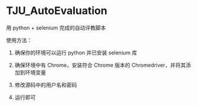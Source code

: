 # TJU_AutoEvaluation

用 python + selenium 完成的自动评教脚本

使用方法：

1. 确保你的环境可以运行 python 并已安装 selenium 库

2. 确保环境中有 Chrome，安装符合 Chrome 版本的 Chromedriver，并将其添加到环境变量

3. 修改源码中的用户名和密码

4. 运行即可
